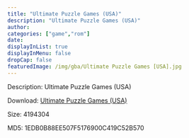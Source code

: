 ```yaml
---
title: "Ultimate Puzzle Games (USA)"
description: "Ultimate Puzzle Games (USA)"
author: 
categories: ["game","rom"]
date: 
displayInList: true
displayInMenu: false
dropCap: false
featuredImage: /img/gba/Ultimate Puzzle Games [USA].jpg
---
```


Description: Ultimate Puzzle Games (USA)

Download: <a style="text-decoration:underline;" href="https://mega.nz/#!3XBknAgR!JfeUmvXEB13U_OdJ2h5-c1hy22SNwz3wZHfQFhLN7O8" target = "_blank" rel = "nofollow" > Ultimate Puzzle Games (USA)</a>

Size: 4194304

MD5: 1EDB0B88EE507F5176900C419C52B570

